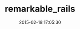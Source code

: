 ---
layout: post
title:  "remarkable_rails"
repo:   "carlosbrando/remarkable"
date:   2015-02-18 17:05:30
gemurl: http://github.com/carlosbrando/remarkable
---